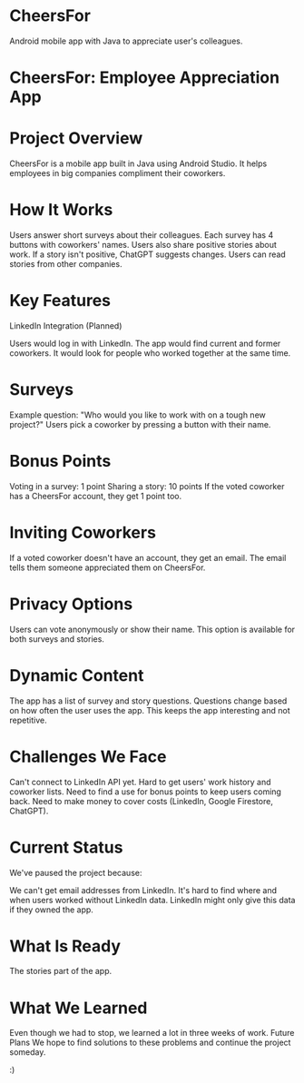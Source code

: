 # CheersFor
Android mobile app with Java to appreciate user's colleagues.


# CheersFor: Employee Appreciation App
# Project Overview
CheersFor is a mobile app built in Java using Android Studio. It helps employees in big companies compliment their coworkers.

# How It Works

Users answer short surveys about their colleagues.
Each survey has 4 buttons with coworkers' names.
Users also share positive stories about work.
If a story isn't positive, ChatGPT suggests changes.
Users can read stories from other companies.

# Key Features
LinkedIn Integration (Planned)

Users would log in with LinkedIn.
The app would find current and former coworkers.
It would look for people who worked together at the same time.

# Surveys

Example question: "Who would you like to work with on a tough new project?"
Users pick a coworker by pressing a button with their name.

# Bonus Points

Voting in a survey: 1 point
Sharing a story: 10 points
If the voted coworker has a CheersFor account, they get 1 point too.

# Inviting Coworkers

If a voted coworker doesn't have an account, they get an email.
The email tells them someone appreciated them on CheersFor.

# Privacy Options

Users can vote anonymously or show their name.
This option is available for both surveys and stories.

# Dynamic Content

The app has a list of survey and story questions.
Questions change based on how often the user uses the app.
This keeps the app interesting and not repetitive.

# Challenges We Face

Can't connect to LinkedIn API yet.
Hard to get users' work history and coworker lists.
Need to find a use for bonus points to keep users coming back.
Need to make money to cover costs (LinkedIn, Google Firestore, ChatGPT).

# Current Status

We've paused the project because:

We can't get email addresses from LinkedIn.
It's hard to find where and when users worked without LinkedIn data.
LinkedIn might only give this data if they owned the app.

# What Is Ready

The stories part of the app.


# What We Learned

Even though we had to stop, we learned a lot in three weeks of work.
Future Plans
We hope to find solutions to these problems and continue the project someday.

:)
